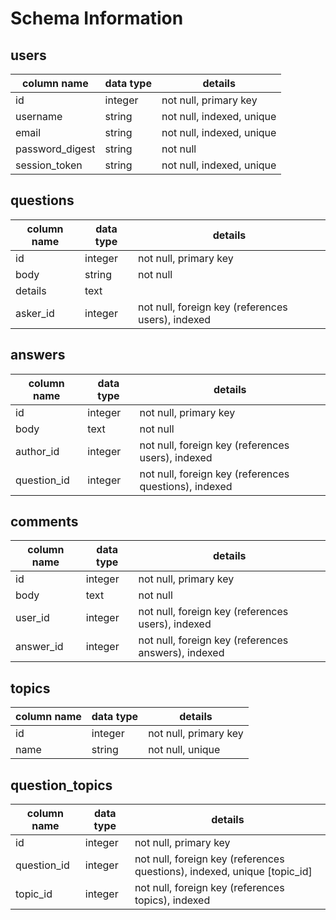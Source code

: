 # Schema Information

## users
column name     | data type | details
----------------|-----------|-----------------------
id              | integer   | not null, primary key
username        | string    | not null, indexed, unique
email           | string    | not null, indexed, unique
password_digest | string    | not null
session_token   | string    | not null, indexed, unique

## questions
column name | data type | details
------------|-----------|-----------------------
id          | integer   | not null, primary key
body        | string    | not null
details     | text      |
asker_id    | integer   | not null, foreign key (references users), indexed

## answers
column name | data type | details
------------|-----------|-----------------------
id          | integer   | not null, primary key
body        | text      | not null
author_id   | integer   | not null, foreign key (references users), indexed
question_id | integer   | not null, foreign key (references questions), indexed

## comments
column name | data type | details
------------|-----------|-----------------------
id          | integer   | not null, primary key
body        | text      | not null
user_id     | integer   | not null, foreign key (references users), indexed
answer_id   | integer   | not null, foreign key (references answers), indexed

## topics
column name | data type | details
------------|-----------|-----------------------
id          | integer   | not null, primary key
name        | string    | not null, unique

## question_topics
column name | data type | details
------------|-----------|-----------------------
id          | integer   | not null, primary key
question_id | integer   | not null, foreign key (references questions), indexed, unique [topic_id]
topic_id    | integer   | not null, foreign key (references topics), indexed
